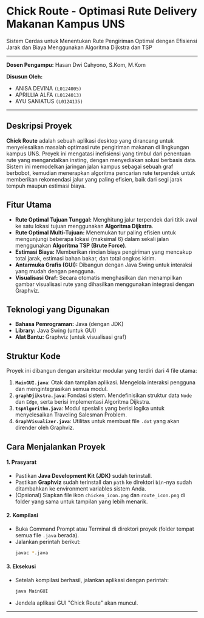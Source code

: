 # **Chick Route - Optimasi Rute Delivery Makanan Kampus UNS**
Sistem Cerdas untuk Menentukan Rute Pengiriman Optimal dengan Efisiensi Jarak dan Biaya Menggunakan Algoritma Dijkstra dan TSP

---

**Dosen Pengampu:** Hasan Dwi Cahyono, S.Kom, M.Kom

**Disusun Oleh:**
* ANISA DEVINA `(L0124005)`
* APRILLIA ALFA `(L0124013)`
* AYU SANIATUS `(L0124135)`

---

## **Deskripsi Proyek**
**Chick Route** adalah sebuah aplikasi desktop yang dirancang untuk menyelesaikan masalah optimasi rute pengiriman makanan di lingkungan kampus UNS. Proyek ini mengatasi inefisiensi yang timbul dari penentuan rute yang mengandalkan insting, dengan menyediakan solusi berbasis data. Sistem ini memodelkan jaringan jalan kampus sebagai sebuah graf berbobot, kemudian menerapkan algoritma pencarian rute terpendek untuk memberikan rekomendasi jalur yang paling efisien, baik dari segi jarak tempuh maupun estimasi biaya.

## **Fitur Utama**
* **Rute Optimal Tujuan Tunggal:** Menghitung jalur terpendek dari titik awal ke satu lokasi tujuan menggunakan **Algoritma Dijkstra**.
* **Rute Optimal Multi-Tujuan:** Menemukan tur paling efisien untuk mengunjungi beberapa lokasi (maksimal 6) dalam sekali jalan menggunakan **Algoritma TSP (Brute Force)**.
* **Estimasi Biaya:** Memberikan rincian biaya pengiriman yang mencakup total jarak, estimasi bahan bakar, dan total ongkos kirim.
* **Antarmuka Grafis (GUI):** Dibangun dengan Java Swing untuk interaksi yang mudah dengan pengguna.
* **Visualisasi Graf:** Secara otomatis menghasilkan dan menampilkan gambar visualisasi rute yang dihasilkan menggunakan integrasi dengan Graphviz.

## **Teknologi yang Digunakan**
* **Bahasa Pemrograman:** Java (dengan JDK)
* **Library:** Java Swing (untuk GUI)
* **Alat Bantu:** Graphviz (untuk visualisasi graf)

## **Struktur Kode**
Proyek ini dibangun dengan arsitektur modular yang terdiri dari 4 file utama:
1.  **`MainGUI.java`**: Otak dan tampilan aplikasi. Mengelola interaksi pengguna dan mengintegrasikan semua modul.
2.  **`graphDjikstra.java`**: Fondasi sistem. Mendefinisikan struktur data `Node` dan `Edge`, serta berisi implementasi Algoritma Dijkstra.
3.  **`tspAlgorithm.java`**: Modul spesialis yang berisi logika untuk menyelesaikan Traveling Salesman Problem.
4.  **`GraphVisualizer.java`**: Utilitas untuk membuat file `.dot` yang akan dirender oleh Graphviz.

## **Cara Menjalankan Proyek**

#### **1. Prasyarat**
* Pastikan **Java Development Kit (JDK)** sudah terinstall.
* Pastikan **Graphviz** sudah terinstall dan `path` ke direktori `bin`-nya sudah ditambahkan ke environment variables sistem Anda.
* (Opsional) Siapkan file ikon `chicken_icon.png` dan `route_icon.png` di folder yang sama untuk tampilan yang lebih menarik.

#### **2. Kompilasi**
* Buka Command Prompt atau Terminal di direktori proyek (folder tempat semua file `.java` berada).
* Jalankan perintah berikut:
    ```bash
    javac *.java
    ```

#### **3. Eksekusi**
* Setelah kompilasi berhasil, jalankan aplikasi dengan perintah:
    ```bash
    java MainGUI
    ```
* Jendela aplikasi GUI "Chick Route" akan muncul.

---
